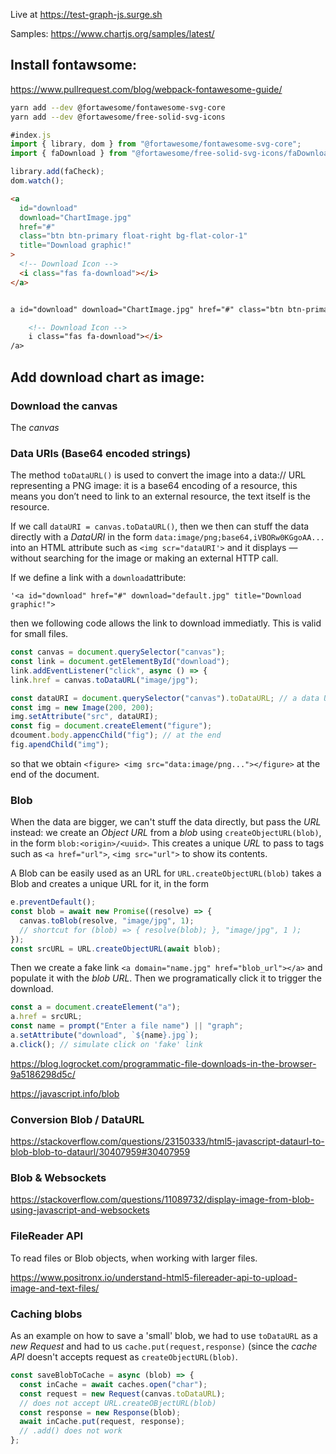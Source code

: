 Live at <https://test-graph-js.surge.sh>

Samples: <https://www.chartjs.org/samples/latest/>

## Install fontawsome:

<https://www.pullrequest.com/blog/webpack-fontawesome-guide/>

```bash
yarn add --dev @fortawesome/fontawesome-svg-core
yarn add --dev @fortawesome/free-solid-svg-icons
```

```js
#index.js
import { library, dom } from "@fortawesome/fontawesome-svg-core";
import { faDownload } from "@fortawesome/free-solid-svg-icons/faDownload";

library.add(faCheck);
dom.watch();
```

```html
<a
  id="download"
  download="ChartImage.jpg"
  href="#"
  class="btn btn-primary float-right bg-flat-color-1"
  title="Download graphic!"
>
  <!-- Download Icon -->
  <i class="fas fa-download"></i>
</a>


a id="download" download="ChartImage.jpg" href="#" class="btn btn-primary float-right bg-flat-color-1" title="Download graphic!">

    <!-- Download Icon -->
    i class="fas fa-download"></i>
/a>
```

## Add download chart as image:

### Download the canvas

The _canvas_

### Data URIs (Base64 encoded strings)

The method `toDataURL()` is used to convert the image into a data:// URL representing a PNG image: it is a base64 encoding of a resource, this means you don’t need to link to an external resource, the text itself is the resource.

If we call `dataURI = canvas.toDataURL()`, then we then can stuff the data directly with a _DataURI_ in the form `data:image/png;base64,iVBORw0KGgoAA...` into an HTML attribute such as `<img scr="dataURI'>` and it displays — without searching for the image or making an external HTTP call.

If we define a link with a `download`attribute:

```
'<a id="download" href="#" download="default.jpg" title="Download graphic!">
```

then we following code allows the link to download immediatly. This is valid for small files.

```js
const canvas = document.querySelector("canvas");
const link = document.getElementById("download");
link.addEventListener("click", async () => {
link.href = canvas.toDataURL("image/jpg");
```

```js
const dataURI = document.querySelector("canvas").toDataURL; // a data URI
const img = new Image(200, 200);
img.setAttribute("src", dataURI);
const fig = document.createElement("figure");
dcoument.body.appencChild("fig"); // at the end
fig.apendChild("img");
```

so that we obtain `<figure> <img src="data:image/png..."></figure>` at the end of the document.

### Blob

When the data are bigger, we can't stuff the data directly, but pass the _URL_ instead: we create an _Object URL_ from a _blob_ using `createObjectURL(blob)`, in the form `blob:<origin>/<uuid>`. This creates a unique _URL_ to pass to tags such as `<a href="url">`, `<img src="url">` to show its contents.

A Blob can be easily used as an URL for
`URL.createObjectURL(blob)` takes a Blob and creates a unique URL for it, in the form

```js
e.preventDefault();
const blob = await new Promise((resolve) => {
  canvas.toBlob(resolve, "image/jpg", 1);
  // shortcut for (blob) => { resolve(blob); }, "image/jpg", 1 );
});
const srcURL = URL.createObjectURL(await blob);
```

Then we create a fake link `<a domain="name.jpg" href="blob_url"></a>` and populate it with the _blob URL_. Then we programatically click it to trigger the download.

```js
const a = document.createElement("a");
a.href = srcURL;
const name = prompt("Enter a file name") || "graph";
a.setAttribute("download", `${name}.jpg`);
a.click(); // simulate click on 'fake' link
```

<https://blog.logrocket.com/programmatic-file-downloads-in-the-browser-9a5186298d5c/>

<https://javascript.info/blob>

### Conversion Blob / DataURL

<https://stackoverflow.com/questions/23150333/html5-javascript-dataurl-to-blob-blob-to-dataurl/30407959#30407959>

### Blob & Websockets

<https://stackoverflow.com/questions/11089732/display-image-from-blob-using-javascript-and-websockets>

### FileReader API

To read files or Blob objects, when working with larger files.

<https://www.positronx.io/understand-html5-filereader-api-to-upload-image-and-text-files/>

### Caching blobs

As an example on how to save a 'small' blob, we had to use `toDataURL` as a _new Request_ and had to us `cache.put(request,response)` (since the _cache API_ doesn't accepts request as `createObjectURL(blob)`.

```js
const saveBlobToCache = async (blob) => {
  const inCache = await caches.open("char");
  const request = new Request(canvas.toDataURL);
  // does not accept URL.createOBjectURL(blob)
  const response = new Response(blob);
  await inCache.put(request, response);
  // .add() does not work
};
```

